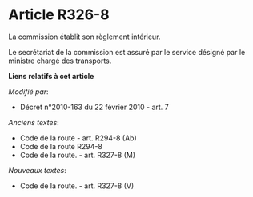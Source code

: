 # Article R326-8

La commission établit son règlement intérieur.

Le secrétariat de la commission est assuré par le service désigné par le ministre chargé des transports.

**Liens relatifs à cet article**

_Modifié par_:

  - Décret n°2010-163 du 22 février 2010 - art. 7

_Anciens textes_:

  - Code de la route - art. R294-8 (Ab)
  - Code de la route R294-8
  - Code de la route. - art. R327-8 (M)

_Nouveaux textes_:

  - Code de la route. - art. R327-8 (V)
